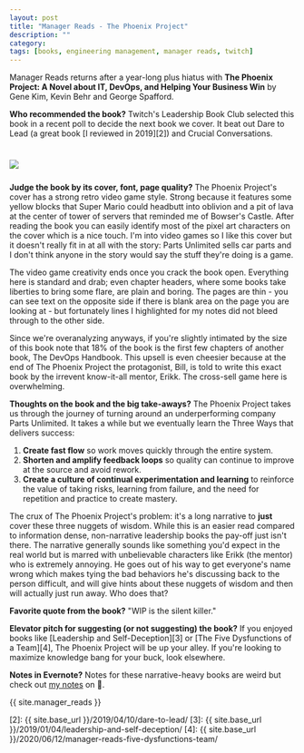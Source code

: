 ```yaml
---
layout: post
title: "Manager Reads - The Phoenix Project"
description: ""
category: 
tags: [books, engineering management, manager reads, twitch]
---
```


Manager Reads returns after a year-long plus hiatus with **The Phoenix Project: A Novel about IT, DevOps, and Helping Your Business Win** by Gene Kim, Kevin Behr and George Spafford.

**Who recommended the book?** Twitch's Leadership Book Club selected this book in a recent poll to decide the next book we cover. It beat out Dare to Lead (a great book [I reviewed in 2019][2]) and Crucial Conversations.

<div>
    <img class="rounded-corners" style="max-width: 300px; border: 1px; margin-top: 24px;" src="{{ site.images2021 }}/11-28/phoenix-project.jpg"/>
    <p class="caption-text" style="line-height: 1.5em; margin-bottom: 24px;"><strong></strong></p>
</div>

**Judge the book by its cover, font, page quality?** The Phoenix Project's cover has a strong retro video game style. Strong because it features some yellow blocks that Super Mario could headbutt into oblivion and a pit of lava at the center of tower of servers that reminded me of Bowser's Castle. After reading the book you can easily identify most of the pixel art characters on the cover which is a nice touch. I'm into video games so I like this cover but it doesn't really fit in at all with the story: Parts Unlimited sells car parts and I don't think anyone in the story would say the stuff they're doing is a game.

The video game creativity ends once you crack the book open. Everything here is standard and drab; even chapter headers, where some books take liberties to bring some flare, are plain and boring. The pages are thin - you can see text on the opposite side if there is blank area on the page you are looking at - but fortunately lines I highlighted for my notes did not bleed through to the other side.

Since we're overanalyzing anyways, if you're slightly intimated by the size of this book note that 18% of the book is the first few chapters of another book, The DevOps Handbook. This upsell is even cheesier because at the end of The Phoenix Project the protagonist, Bill, is told to write this exact book by the irrevent know-it-all mentor, Erikk. The cross-sell game here is overwhelming.

**Thoughts on the book and the big take-aways?** The Phoenix Project takes us through the journey of turning around an underperforming company Parts Unlimited. It takes a while but we eventually learn the Three Ways that delivers success:

1. **Create fast flow** so work moves quickly through the entire system.
1. **Shorten and amplify feedback loops** so quality can continue to improve at the source and avoid rework. 
1. **Create a culture of continual experimentation and learning** to reinforce the value of taking risks, learning from failure, and the need for repetition and practice to create mastery.

The crux of The Phoenix Project's problem: it's a long narrative to **just** cover these three nuggets of wisdom. While this is an easier read compared to information dense, non-narrative leadership books the pay-off just isn't there. The narrative generally sounds like something you'd expect in the real world but is marred with unbelievable characters like Erikk (the mentor) who is extremely annoying. He goes out of his way to get everyone's name wrong which makes tying the bad behaviors he's discussing back to the person difficult, and will give hints about these nuggets of wisdom and then will actually just run away. Who does that?

**Favorite quote from the book?** "WIP is the silent killer."

**Elevator pitch for suggesting (or not suggesting) the book?** If you enjoyed books like [Leadership and Self-Deception][3] or [The Five Dysfunctions of a Team][4], The Phoenix Project will be up your alley. If you're looking to maximize knowledge bang for your buck, look elsewhere.

**Notes in Evernote?** Notes for these narrative-heavy books are weird but check out [my notes][1] on 🐘.

{{ site.manager_reads }}

[1]: https://www.evernote.com/l/AOQ64taJftJHrowLMJnTUzv0KcSlIjW7dN8
[2]: {{ site.base_url }}/2019/04/10/dare-to-lead/
[3]: {{ site.base_url }}/2019/01/04/leadership-and-self-deception/
[4]: {{ site.base_url }}/2020/06/12/manager-reads-five-dysfunctions-team/
